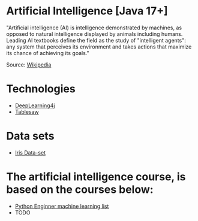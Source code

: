 # Artificial Intelligence [Java 17+]

"Artificial intelligence (AI) is intelligence demonstrated by machines, 
as opposed to natural intelligence displayed by animals including humans. 
Leading AI textbooks define the field as the study of "intelligent agents": 
any system that perceives its environment and takes actions that maximize 
its chance of achieving its goals."

Source: [Wikipedia](https://en.wikipedia.org/wiki/Artificial_intelligence)

# Technologies

* [DeepLearning4j](https://github.com/eclipse/deeplearning4j)
* [Tablesaw](https://github.com/jtablesaw/tablesaw)

# Data sets

* [Iris Data-set](https://archive.ics.uci.edu/ml/datasets/iris)

# The artificial intelligence course, is based on the courses below:

* [Python Enginner machine learning list](https://www.youtube.com/watch?v=ngLyX54e1LU&list=PLqnslRFeH2Upcrywf-u2etjdxxkL8nl7E&ab_channel=PythonEngineer)
* TODO

